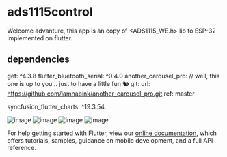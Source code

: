 # ads1115control

Welcome advanture, this app is an copy of <ADS1115_WE.h> lib fo ESP-32 implemented on flutter. 

## dependencies

get: ^4.3.8
  flutter_bluetooth_serial: ^0.4.0
  another_carousel_pro: // well, this one is up to you... just to have a little fun 🐿️
     git:
       url: https://github.com/iamnabink/another_carousel_pro.git
       ref: master
       
 syncfusion_flutter_charts: ^19.3.54.
 
![image](https://user-images.githubusercontent.com/42210628/143667468-3599ca71-126b-489f-85bb-cd7d2e7d3c17.png)
![image](https://user-images.githubusercontent.com/42210628/143667460-ae24c631-dabc-46f5-9d36-54bb519e71cb.png)
![image](https://user-images.githubusercontent.com/42210628/143667473-4665f22a-8072-42f5-9959-46cdfe4ba053.png)
![image](https://user-images.githubusercontent.com/42210628/143667509-0ab8c1dc-60d8-4109-bf99-ce9f6dc92be5.png)



For help getting started with Flutter, view our
[online documentation](https://flutter.dev/docs), which offers tutorials,
samples, guidance on mobile development, and a full API reference.
